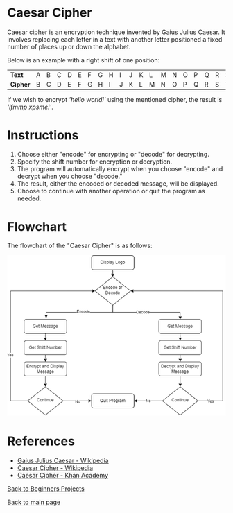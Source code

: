 # Caesar Cipher

Caesar cipher is an encryption technique invented by Gaius Julius Caesar. It involves replacing each letter in a text with another letter positioned a fixed number of places up or down the alphabet.

Below is an example with a right shift of one position:

|          |  |  |  |  |  |  |  |  |  |  |  |  |  |  |  |  |  |  |  |  |  |  |  |  |  |
|:---------|:-|:-|:-|:-|:-|:-|:-|:-|:-|:-|:-|:-|:-|:-|:-|:-|:-|:-|:-|:-|:-|:-|:-|:-|:-|
|**Text**  |A |B |C |D |E |F |G |H |I |J |K |L |M |N |O |P |Q |R |S |T |U |W |X |Y |Z |
|**Cipher**|B |C |D |E |F |G |H |I |J |K |L |M |N |O |P |Q |R |S |T |U |W |X |Y |Z |A |

If we wish to encrypt *'hello world!'* using the mentioned cipher, the result is *'ifmmp xpsme!'*. 

# Instructions 

1. Choose either "encode" for encrypting or "decode" for decrypting.
2. Specify the shift number for encryption or decryption.
3. The program will automatically encrypt when you choose "encode" and decrypt when you choose "decode."
4. The result, either the encoded or decoded message, will be displayed.
5. Choose to continue with another operation or quit the program as needed.


# Flowchart 

The flowchart of the "Caesar Cipher" is as follows: 

![flowchart_caesar_cipher.png](project_files/flowchart_caesar_cipher.png)

# References

- [Gaius Julius Caesar - Wikipedia](https://simple.wikipedia.org/wiki/Julius_Caesar#)
- [Caesar Cipher - Wikipedia](https://en.wikipedia.org/wiki/Caesar_cipher)
- [Caesar Cipher - Khan Academy](https://www.khanacademy.org/computing/computer-science/cryptography/crypt/v/caesar-cipher#) 



[Back to Beginners Projects](https://github.com/ErkanHatipoglu/100-days-of-code/beginner_projects)

[Back to main page](https://github.com/ErkanHatipoglu/100-days-of-code)